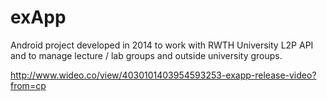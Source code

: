 # exApp

Android project developed in 2014 to work with RWTH University L2P API and to manage lecture / lab groups and outside university groups.

http://www.wideo.co/view/4030101403954593253-exapp-release-video?from=cp

